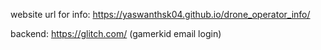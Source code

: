 website url for info: https://yaswanthsk04.github.io/drone_operator_info/

backend: https://glitch.com/ (gamerkid email login)

